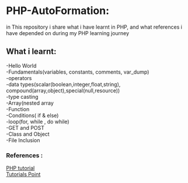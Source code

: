 # PHP-AutoFormation:
in This repository i share what i have learnt in PHP, and what references i have depended on during my PHP learning journey  
## What i learnt: 
-Hello World  
-Fundamentals(variables, constants, comments, var_dump)    
-operators   
-data types(scalar(boolean,integer,float,string), compound(array,object),special(null,resource))  
-type casting     
-Array(nested array    
-Function   
-Conditions( if & else)   
-loop(for, while , do while)       
-GET and POST    
-Class and Object    
-File Inclusion  






### References :  
[PHP tutorial](https://www.phptutorial.net/)  
[Tutorials Point](https://www.tutorialspoint.com/index.htm)  